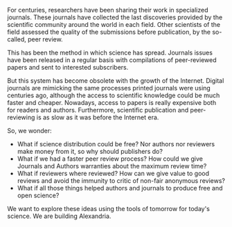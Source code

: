 For centuries, researchers have been sharing their work in specialized journals. These journals have collected the last discoveries provided by the scientific community around the world in each field. Other scientists of the field assessed the quality of the submissions before publication, by the so-called, peer review.

This has been the method in which science has spread. Journals issues have
been released in a regular basis with compilations of peer-reviewed papers and
sent to interested subscribers.

But this system has become obsolete with the growth of the Internet. Digital
journals are mimicking the same processes printed journals were using centuries
ago, although the access to scientific knowledge could be much faster and
cheaper. Nowadays, access to papers is really expensive both for readers and authors. Furthermore, scientific publication and peer-reviewing is as slow as it was before the Internet era.

So, we wonder:

- What if science distribution could be free? Nor authors nor reviewers make
money from it, so why should publishers do?
- What if we had a faster peer review process? How could we give Journals and
Authors warranties about the maximum review time?
- What if reviewers where reviewed? How can we give value to good reviews and
avoid the immunity to critic of non-fair anonymous reviews?
- What if all those things helped authors and journals to produce free and open
science?

We want to explore these ideas using the tools of tomorrow for
today's science. We are building Alexandria.
